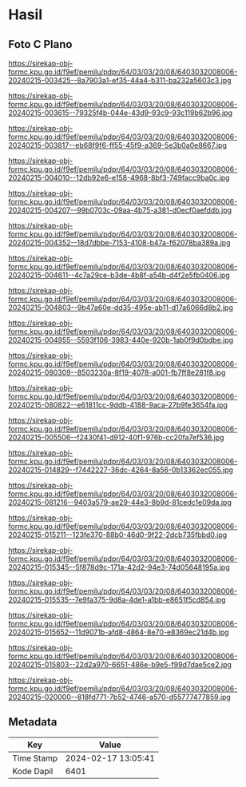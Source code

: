 # Hasil

## Foto C Plano

https://sirekap-obj-formc.kpu.go.id/f9ef/pemilu/pdpr/64/03/03/20/08/6403032008006-20240215-003425--8a7903a1-ef35-44a4-b311-ba232a5603c3.jpg

https://sirekap-obj-formc.kpu.go.id/f9ef/pemilu/pdpr/64/03/03/20/08/6403032008006-20240215-003615--79325f4b-044e-43d9-93c9-93c119b62b96.jpg

https://sirekap-obj-formc.kpu.go.id/f9ef/pemilu/pdpr/64/03/03/20/08/6403032008006-20240215-003817--eb68f9f6-ff55-45f9-a369-5e3b0a0e8667.jpg

https://sirekap-obj-formc.kpu.go.id/f9ef/pemilu/pdpr/64/03/03/20/08/6403032008006-20240215-004010--12db92e6-e158-4968-8bf3-749facc9ba0c.jpg

https://sirekap-obj-formc.kpu.go.id/f9ef/pemilu/pdpr/64/03/03/20/08/6403032008006-20240215-004207--99b0703c-09aa-4b75-a381-d0ecf0aefddb.jpg

https://sirekap-obj-formc.kpu.go.id/f9ef/pemilu/pdpr/64/03/03/20/08/6403032008006-20240215-004352--18d7dbbe-7153-4108-b47a-f62078ba389a.jpg

https://sirekap-obj-formc.kpu.go.id/f9ef/pemilu/pdpr/64/03/03/20/08/6403032008006-20240215-004611--4c7a29ce-b3de-4b8f-a54b-d4f2e5fb0406.jpg

https://sirekap-obj-formc.kpu.go.id/f9ef/pemilu/pdpr/64/03/03/20/08/6403032008006-20240215-004803--9b47a60e-dd35-495e-ab11-d17a6066d8b2.jpg

https://sirekap-obj-formc.kpu.go.id/f9ef/pemilu/pdpr/64/03/03/20/08/6403032008006-20240215-004955--5593f106-3983-440e-920b-1ab0f9d0bdbe.jpg

https://sirekap-obj-formc.kpu.go.id/f9ef/pemilu/pdpr/64/03/03/20/08/6403032008006-20240215-080309--8503230a-8f19-4078-a001-fb7ff8e281f8.jpg

https://sirekap-obj-formc.kpu.go.id/f9ef/pemilu/pdpr/64/03/03/20/08/6403032008006-20240215-080822--e61811cc-9ddb-4188-9aca-27b9fe3654fa.jpg

https://sirekap-obj-formc.kpu.go.id/f9ef/pemilu/pdpr/64/03/03/20/08/6403032008006-20240215-005506--f2430f41-d912-40f1-976b-cc20fa7ef536.jpg

https://sirekap-obj-formc.kpu.go.id/f9ef/pemilu/pdpr/64/03/03/20/08/6403032008006-20240215-014829--f7442227-36dc-4264-8a56-0b13362ec055.jpg

https://sirekap-obj-formc.kpu.go.id/f9ef/pemilu/pdpr/64/03/03/20/08/6403032008006-20240215-081216--9403a579-ae29-44e3-8b9d-81cedc1e09da.jpg

https://sirekap-obj-formc.kpu.go.id/f9ef/pemilu/pdpr/64/03/03/20/08/6403032008006-20240215-015211--123fe370-88b0-46d0-9f22-2dcb735fbbd0.jpg

https://sirekap-obj-formc.kpu.go.id/f9ef/pemilu/pdpr/64/03/03/20/08/6403032008006-20240215-015345--5f878d9c-171a-42d2-94e3-74d05648195a.jpg

https://sirekap-obj-formc.kpu.go.id/f9ef/pemilu/pdpr/64/03/03/20/08/6403032008006-20240215-015535--7e9fa375-9d8a-4de1-a1bb-e8651f5cd854.jpg

https://sirekap-obj-formc.kpu.go.id/f9ef/pemilu/pdpr/64/03/03/20/08/6403032008006-20240215-015652--11d9071b-afd8-4864-8e70-e8369ec21d4b.jpg

https://sirekap-obj-formc.kpu.go.id/f9ef/pemilu/pdpr/64/03/03/20/08/6403032008006-20240215-015803--22d2a970-6651-486e-b9e5-f99d7dae5ce2.jpg

https://sirekap-obj-formc.kpu.go.id/f9ef/pemilu/pdpr/64/03/03/20/08/6403032008006-20240215-020000--818fd771-7b52-4746-a570-d55777477859.jpg


## Metadata

| Key        | Value               |
| ---------- | ------------------- |
| Time Stamp | 2024-02-17 13:05:41 |
| Kode Dapil | 6401                |



